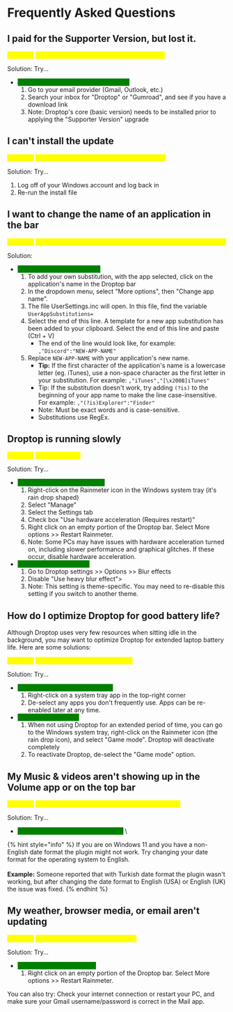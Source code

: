 # Frequently Asked Questions

## I paid for the Supporter Version, but lost it.

<mark style="color:yellow;">**Problem:**</mark> <mark style="color:yellow;"></mark><mark style="color:yellow;">Need to restore Supporter Version purchase.</mark>

Solution: Try...

* &#x20;<mark style="color:green;background-color:green;">Check your email for the download link</mark>&#x20;
  1. Go to your email provider (Gmail, Outlook, etc.)
  2. Search your inbox for "Droptop" or "Gumroad", and see if you have a download link
  3. Note: Droptop's core (basic version) needs to be installed prior to applying the "Supporter Version" upgrade

## I can't install the update

<mark style="color:yellow;">**Problem:**</mark> <mark style="color:yellow;"></mark><mark style="color:yellow;">Receiving an error when installing the update</mark>

Solution: Try...

1. Log off of your Windows account and log back in
2. Re-run the install file

## I want to change the name of an application in the bar

<mark style="color:yellow;">**Problem:**</mark> <mark style="color:yellow;"></mark><mark style="color:yellow;">An application I'm using isn't the name I want displayed on the bar</mark>

Solution:

* &#x20;<mark style="color:green;background-color:green;">Create your own substitution</mark>&#x20;
  1. To add your own substitution, with the app selected, click on the application's name in the Droptop bar
  2. In the dropdown menu, select "More options", then "Change app name".
  3. The file UserSettings.inc will open. In this file, find the variable `UserAppSubstitutions=`
  4. Select the end of this line. A template for a new app substitution has been added to your clipboard. Select the end of this line and paste (Ctrl + V)
     * The end of the line would look like, for example: `,"Discord":"NEW-APP-NAME"`
  5. Replace `NEW-APP-NAME` with your application's new name.
     * **Tip:** If the first character of the application's name is a lowercase letter (eg. iTunes), use a non-space character as the first letter in your substitution. For example: `,"iTunes","[\x200B]iTunes"`
     * Tip: If the substitution doesn't work, try adding `(?is)` to the beginning of your app name to make the line case-insensitive. For example: `,"(?is)Explorer":"Finder"`
     * Note: Must be exact words and is case-sensitive.
     * Substitutions use RegEx.

## Droptop is running slowly

<mark style="color:yellow;">**Problem:**</mark> <mark style="color:yellow;"></mark><mark style="color:yellow;">Droptop is slow</mark>

Solution: Try...

* &#x20;<mark style="color:green;background-color:green;">Enable Hardware Acceleration</mark>&#x20;
  1. Right-click on the Rainmeter icon in the Windows system tray (it's rain drop shaped)
  2. Select "Manage"
  3. Select the Settings tab
  4. Check box "Use hardware acceleration (Requires restart)"
  5. Right click on an empty portion of the Droptop bar. Select More options >> Restart Rainmeter.
  6. Note: Some PCs may have issues with hardware acceleration turned on, including slower performance and graphical glitches. If these occur, disable hardware acceleration.
* &#x20;<mark style="color:green;background-color:green;">Disable "Use heavy blur"</mark>&#x20;
  1. Go to Droptop settings >> Options >> Blur effects
  2. Disable "Use heavy blur effect">
  3. Note: This setting is theme-specific. You may need to re-disable this setting if you switch to another theme.

## How do I optimize Droptop for good battery life?

Although Droptop uses very few resources when sitting idle in the background, you may want to optimize Droptop for extended laptop battery life. Here are some solutions:

<mark style="color:yellow;">**Problem:**</mark> <mark style="color:yellow;"></mark><mark style="color:yellow;">I need to maximize my battery life</mark>

Solution: Try...

* &#x20;<mark style="color:green;background-color:green;">Disable unused system tray apps</mark>&#x20;
  1. Right-click on a system tray app in the top-right corner
  2. De-select any apps you don't frequently use. Apps can be re-enabled later at any time.
* &#x20;<mark style="color:green;background-color:green;">Enable "Game mode"</mark>&#x20;
  1. When not using Droptop for an extended period of time, you can go to the Windows system tray, right-click on the Rainmeter icon (the rain drop icon), and select "Game mode". Droptop will deactivate completely
  2. To reactivate Droptop, de-select the "Game mode" option.

## My Music & videos aren't showing up in the Volume app or on the top bar

<mark style="color:yellow;">**Problem:**</mark> <mark style="color:yellow;"></mark><mark style="color:yellow;">Not displaying song title & artist in the Volume app</mark>

Solution: Try...

* &#x20;<mark style="color:green;background-color:green;">Restart Rainmeter or Restart your PC</mark> \


{% hint style="info" %}
If you are on Windows 11 and you have a non-English date format the plugin might not work. Try changing your date format for the operating system to English.\
\
**Example:** Someone reported that with Turkish date format the plugin wasn't working, but after changing the date format to English (USA) or English (UK) the issue was fixed.
{% endhint %}

## My weather, browser media, or email aren't updating

<mark style="color:yellow;">**Problem:**</mark> <mark style="color:yellow;"></mark><mark style="color:yellow;">The webparser isn't retrieving data</mark>

Solution: Try...

* &#x20;<mark style="color:green;background-color:green;">Exit and re-open Rainmeter</mark>&#x20;
  1. Right click on an empty portion of the Droptop bar. Select More options >> Restart Rainmeter.

You can also try: Check your internet connection or restart your PC, and make sure your Gmail username/password is correct in the Mail app.
